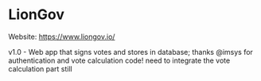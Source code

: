 # LionGov

Website: https://www.liongov.io/

v1.0 - Web app that signs votes and stores in database; thanks @imsys for authentication and vote calculation code! need to integrate the vote calculation part still